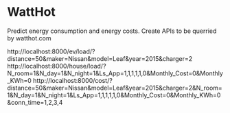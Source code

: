 # WattHot
Predict energy consumption and energy costs. Create APIs to be querried by watthot.com

<Rest-API>

http://localhost:8000/ev/load/?distance=50&maker=Nissan&model=Leaf&year=2015&charger=2
http://localhost:8000/house/load/?N_room=1&N_day=1&N_night=1&Ls_App=1,1,1,1,1,0&Monthly_Cost=0&Monthly_KWh=0
http://localhost:8000/cost/?distance=50&maker=Nissan&model=Leaf&year=2015&charger=2&N_room=1&N_day=1&N_night=1&Ls_App=1,1,1,1,1,0&Monthly_Cost=0&Monthly_KWh=0&conn_time=1,2,3,4
